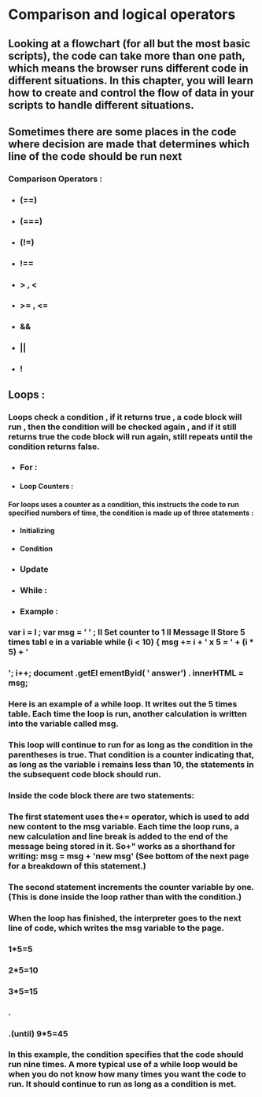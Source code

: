 # Comparison and logical operators



## Looking at a flowchart (for all but the most basic scripts), the code can take more than one path, which means the browser runs different code in different situations. In this chapter, you will learn how to create and control the flow of data in your scripts to handle different situations.
## Sometimes there are some places in the code where decision are made that determines which line of the code should be run next

 

### Comparison Operators :

* ### (==)
* ### (===)

* ### (!=)
* ### !==
* ### > , <
* ### >= , <=
* ### &&
* ### ||
* ### !

## Loops :

### Loops check a condition , if it returns true , a code block will run , then the condition will be checked again , and if it still returns true the code block will run again, still repeats until the condition returns false.


* ### For :

* #### Loop Counters :
#### For loops uses a counter as a condition, this instructs the code to run specified numbers of time, the condition is made up of three statements :

* #### Initializing
* #### Condition
* ### Update
 
* ### While :

* ### Example :

### var i = l ; var msg = ' ' ; II Set counter to 1 II Message II Store 5 times tabl e in a variable while (i < 10) { msg += i + ' x 5 = ' + (i * 5) + '
### '; i++; document .getEl ementByid( ' answer') . innerHTML = msg;

### Here is an example of a while loop. It writes out the 5 times table. Each time the loop is run, another calculation is written into the variable called msg.

### This loop will continue to run for as long as the condition in the parentheses is true. That condition is a counter indicating that, as long as the variable i remains less than 10, the statements in the subsequent code block should run.

### Inside the code block there are two statements:

### The first statement uses the+= operator, which is used to add new content to the msg variable. Each time the loop runs, a new calculation and line break is added to the end of the message being stored in it. So+" works as a shorthand for writing: msg = msg + 'new msg' (See bottom of the next page for a breakdown of this statement.)

### The second statement increments the counter variable by one. (This is done inside the loop rather than with the condition.)

### When the loop has finished, the interpreter goes to the next line of code, which writes the msg variable to the page.

### 1*5=5

### 2*5=10

### 3*5=15

### .

### .(until) 9*5=45

### In this example, the condition specifies that the code should run nine times. A more typical use of     a while loop would be when you do not know how many times you want the code to run. It should continue to run as long as a condition is met.